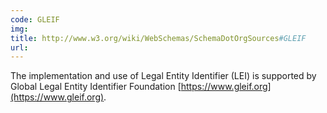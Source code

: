 ```yaml
---
code: GLEIF
img:
title: http://www.w3.org/wiki/WebSchemas/SchemaDotOrgSources#GLEIF
url:
---
```

The implementation and use of Legal Entity Identifier (LEI) is supported by Global Legal Entity Identifier Foundation [https://www.gleif.org](https://www.gleif.org).
